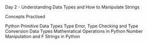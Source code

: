 Day 2 - Understanding Data Types and How to Manipulate Strings

Concepts Practised

Python Primitive Data Types
Type Error, Type Checking and Type Conversion
Data Types
Mathematical Operations in Python
Number Manipulation and F Strings in Python